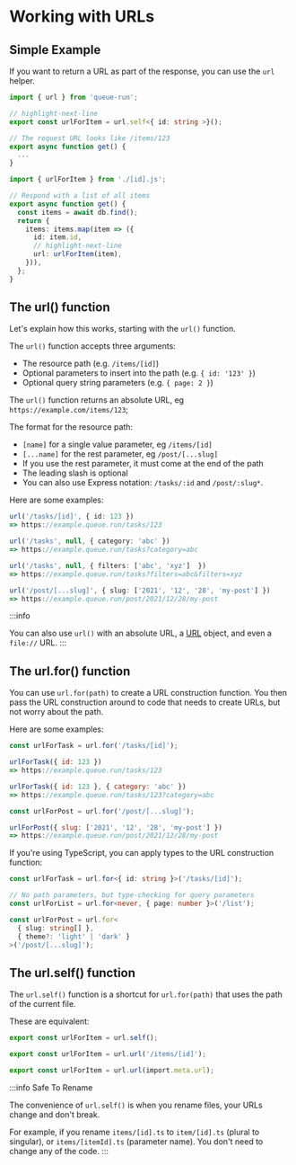 # Working with URLs

## Simple Example

If you want to return a URL as part of the response, you can use the `url` helper.

```ts title="api/items/[id].ts"
import { url } from 'queue-run';

// highlight-next-line
export const urlForItem = url.self<{ id: string >}();

// The request URL looks like /items/123
export async function get() {
  ...
}
```

```ts title="api/items/index.ts"
import { urlForItem } from './[id].js';

// Respond with a list of all items
export async function get() {
  const items = await db.find();
  return {
    items: items.map(item => ({
      id: item.id,
      // highlight-next-line
      url: urlForItem(item),
    })),
  };
}
```

## The url() function

Let's explain how this works, starting with the `url()` function.

The `url()` function accepts three arguments:

- The resource path (e.g. `/items/[id]`)
- Optional parameters to insert into the path (e.g. `{ id: '123' }`)
- Optional query string parameters (e.g. `{ page: 2 }`)

The `url()` function returns an absolute URL, eg `https://example.com/items/123`;

The format for the resource path:

- `[name]` for a single value parameter, eg `/items/[id]`
- `[...name]` for the rest parameter, eg `/post/[...slug]`
- If you use the rest parameter, it must come at the end of the path
- The leading slash is optional
- You can also use Express notation: `/tasks/:id` and `/post/:slug*`.


Here are some examples:

```ts
url('/tasks/[id]', { id: 123 })
=> https://example.queue.run/tasks/123

url('/tasks', null, { category: 'abc' })
=> https://example.queue.run/tasks?category=abc

url('/tasks', null, { filters: ['abc', 'xyz']  })
=> https://example.queue.run/tasks?filters=abc&filters=xyz

url('/post/[...slug]', { slug: ['2021', '12', '28', 'my-post'] })
=> https://example.queue.run/post/2021/12/28/my-post
```

:::info

You can also use `url()` with an absolute URL, a [URL](https://developer.mozilla.org/en-US/docs/Web/API/URL) object, and even a `file://` URL.
:::

## The url.for() function

You can use `url.for(path)` to create a URL construction function. You then pass the URL construction around to code that needs to create URLs, but not worry about the path.

Here are some examples:

```js
const urlForTask = url.for('/tasks/[id]');

urlForTask({ id: 123 })
=> https://example.queue.run/tasks/123

urlForTask({ id: 123 }, { category: 'abc' })
=> https://example.queue.run/tasks/123?category=abc

const urlForPost = url.for('/post/[...slug]');

urlForPost({ slug: ['2021', '12', '28', 'my-post'] })
=> https://example.queue.run/post/2021/12/28/my-post
```

If you're using TypeScript, you can apply types to the URL construction function:

```ts
const urlForTask = url.for<{ id: string }>('/tasks/[id]');

// No path parameters, but type-checking for query parameters
const urlForList = url.for<never, { page: number }>('/list');

const urlForPost = url.for<
  { slug: string[] },
  { theme?: 'light' | 'dark' }
>('/post/[...slug]');
```



## The url.self() function

The `url.self()` function is a shortcut for `url.for(path)` that uses the path of the current file.

These  are equivalent:

```ts title="api/items/[id].ts"
export const urlForItem = url.self();

export const urlForItem = url.url('/items/[id]');

export const urlForItem = url.url(import.meta.url);
```

:::info Safe To Rename

The convenience of `url.self()` is when you rename files, your URLs change and don't break.

For example, if you rename `items/[id].ts` to `item/[id].ts` (plural to singular), or `items/[itemId].ts` (parameter name). You don't need to change any of the code.
:::
